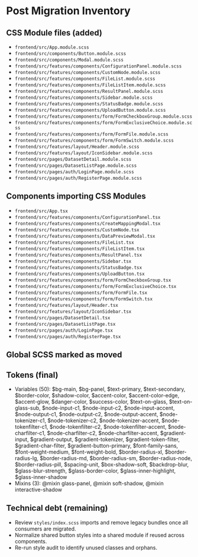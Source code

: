 # Post Migration Inventory

## CSS Module files (added)
- `frontend/src/App.module.scss`
- `frontend/src/components/Button.module.scss`
- `frontend/src/components/Modal.module.scss`
- `frontend/src/features/components/ConfigurationPanel.module.scss`
- `frontend/src/features/components/CustomNode.module.scss`
- `frontend/src/features/components/FileList.module.scss`
- `frontend/src/features/components/FileListItem.module.scss`
- `frontend/src/features/components/ResultPanel.module.scss`
- `frontend/src/features/components/Sidebar.module.scss`
- `frontend/src/features/components/StatusBadge.module.scss`
- `frontend/src/features/components/UploadButton.module.scss`
- `frontend/src/features/components/form/FormCheckboxGroup.module.scss`
- `frontend/src/features/components/form/FormExclusiveChoice.module.scss`
- `frontend/src/features/components/form/FormFile.module.scss`
- `frontend/src/features/components/form/FormSwitch.module.scss`
- `frontend/src/features/layout/Header.module.scss`
- `frontend/src/features/layout/IconSidebar.module.scss`
- `frontend/src/pages/DatasetDetail.module.scss`
- `frontend/src/pages/DatasetListPage.module.scss`
- `frontend/src/pages/auth/LoginPage.module.scss`
- `frontend/src/pages/auth/RegisterPage.module.scss`

## Components importing CSS Modules
- `frontend/src/App.tsx`
- `frontend/src/features/components/ConfigurationPanel.tsx`
- `frontend/src/features/components/CreateMappingModal.tsx`
- `frontend/src/features/components/CustomNode.tsx`
- `frontend/src/features/components/DataPreviewModal.tsx`
- `frontend/src/features/components/FileList.tsx`
- `frontend/src/features/components/FileListItem.tsx`
- `frontend/src/features/components/ResultPanel.tsx`
- `frontend/src/features/components/Sidebar.tsx`
- `frontend/src/features/components/StatusBadge.tsx`
- `frontend/src/features/components/UploadButton.tsx`
- `frontend/src/features/components/form/FormCheckboxGroup.tsx`
- `frontend/src/features/components/form/FormExclusiveChoice.tsx`
- `frontend/src/features/components/form/FormFile.tsx`
- `frontend/src/features/components/form/FormSwitch.tsx`
- `frontend/src/features/layout/Header.tsx`
- `frontend/src/features/layout/IconSidebar.tsx`
- `frontend/src/pages/DatasetDetail.tsx`
- `frontend/src/pages/DatasetListPage.tsx`
- `frontend/src/pages/auth/LoginPage.tsx`
- `frontend/src/pages/auth/RegisterPage.tsx`

## Global SCSS marked as moved

## Tokens (final)
- Variables (50): $bg-main, $bg-panel, $text-primary, $text-secondary, $border-color, $shadow-color, $accent-color, $accent-color-edge, $accent-glow, $danger-color, $success-color, $text-on-glass, $text-on-glass-sub, $node-input-c1, $node-input-c2, $node-input-accent, $node-output-c1, $node-output-c2, $node-output-accent, $node-tokenizer-c1, $node-tokenizer-c2, $node-tokenizer-accent, $node-tokenfilter-c1, $node-tokenfilter-c2, $node-tokenfilter-accent, $node-charfilter-c1, $node-charfilter-c2, $node-charfilter-accent, $gradient-input, $gradient-output, $gradient-tokenizer, $gradient-token-filter, $gradient-char-filter, $gradient-button-primary, $font-family-sans, $font-weight-medium, $font-weight-bold, $border-radius-xl, $border-radius-lg, $border-radius-md, $border-radius-sm, $border-radius-node, $border-radius-pill, $spacing-unit, $box-shadow-soft, $backdrop-blur, $glass-blur-strength, $glass-border-color, $glass-inner-highlight, $glass-inner-shadow
- Mixins (3): @mixin glass-panel, @mixin soft-shadow, @mixin interactive-shadow

## Technical debt (remaining)
- Review `styles/index.scss` imports and remove legacy bundles once all consumers are migrated.
- Normalize shared button styles into a shared module if reused across components.
- Re-run style audit to identify unused classes and orphans.